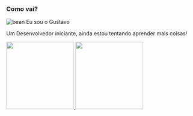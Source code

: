 ### Como vai?
![bean](https://github.com/Gdev3356/Gdev3356/assets/156126815/3c9f9aec-c574-4ec0-8cdf-cacb25ea58cb)
Eu sou o Gustavo

Um Desenvolvedor iniciante, ainda estou tentando aprender mais coisas!


<!--
**Gdev3356/Gdev3356** is a ✨ _special_ ✨ repository because its `README.md` (this file) appears on your GitHub profile.

Here are some ideas to get you started:

- 🔭 I’m currently working on ...
- 🌱 I’m currently learning ...
- 👯 I’m looking to collaborate on ...
- 🤔 I’m looking for help with ...
- 💬 Ask me about ...
- 📫 How to reach me: ...
- 😄 Pronouns: ...
- ⚡ Fun fact: ...
-->

<div>
<a href="https://github.com/Gdev3356">
<img loading="lazy" height="180em" src="https://github-readme-stats.vercel.app/api/top-langs/?username=Gdev3356&layout=compact&langs_count=7&theme=dracula"/>
<img loading="lazy" height="180em" src="https://github-readme-stats.vercel.app/api?username=Gdev3356&show_icons=true&theme=dracula&include_all_commits=true&count_private=true"/>
</div>
